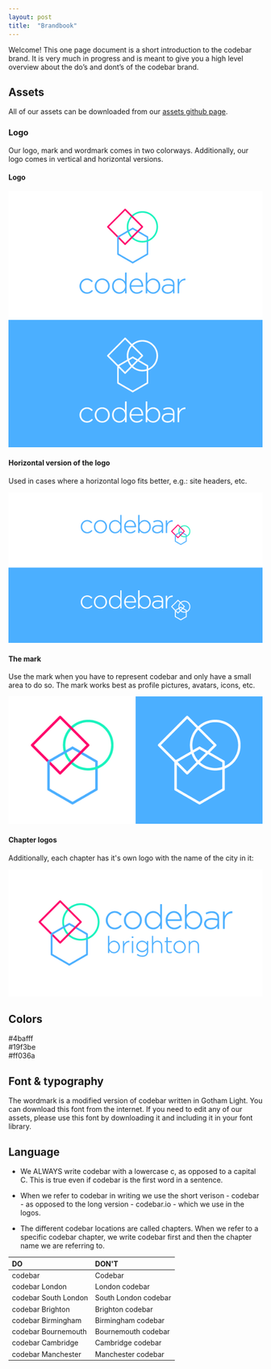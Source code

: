 ```yaml
---
layout: post
title:  "Brandbook"
---
```


Welcome! This one page document is a short introduction to the codebar brand. It is very much in progress and is meant to give you a high level overview about the do’s and dont’s of the codebar brand.

## Assets

All of our assets can be downloaded from our [assets github page](https://github.com/codebar/assets).

### Logo

Our logo, mark and wordmark comes in two colorways. Additionally, our logo comes in vertical and horizontal versions.

#### Logo

![codebar logo](/images/codebar-logo.png)
![codebar logo restricted](/images/codebar-logo-restricted.png)

#### Horizontal version of the logo

Used in cases where a horizontal logo fits better, e.g.: site headers, etc.

![codebar logo horizontal version](/images/codebar-logo-horizontal.png)

#### The mark

Use the mark when you have to represent codebar and only have a small area to do so. The mark works best as profile pictures, avatars, icons, etc. 

![codebar mark in two colorways](/images/codebar-mark.png)

#### Chapter logos

Additionally, each chapter has it's own logo with the name of the city in it: 

![codebar Brighton logo](/images/codebar-logo-chapter-horizontal.png)

## Colors

<div class="color blue">#4bafff</div>
<div class="color green">#19f3be</div>
<div class="color magenta">#ff036a</div>

## Font & typography

The wordmark is a modified version of codebar written in Gotham Light. You can download this font from the internet. If you need to edit any of our assets, please use this font by downloading it and including it in your font library.

## Language

- We ALWAYS write codebar with a lowercase c, as opposed to a capital C. This is true even if codebar is the first word in a sentence.

- When we refer to codebar in writing we use the short verison - codebar - as opposed to the long version - codebar.io - which we use in the logos.

- The different codebar locations are called chapters. When we refer to a specific codebar chapter, we write codebar first and then the chapter name we are referring to.


| DO  | DON'T |
| :------------- | :------------- |
|codebar  |Codebar  |
|codebar London  |London codebar  |
|codebar South London  |South London codebar  |
|codebar Brighton  |Brighton codebar  |
|codebar Birmingham  |Birmingham codebar  |
|codebar Bournemouth  |Bournemouth codebar  |
|codebar Cambridge  |Cambridge codebar  |
|codebar Manchester  |Manchester codebar  |



